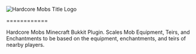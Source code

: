 ![Hardcore Mobs Title Logo](http://bc-programming.com/images/hardcoremobs.png)

============

Hardcore Mobs Minecraft Bukkit Plugin. Scales Mob Equipment, Teirs, and Enchantments to be based on the equipment, enchantments, and teirs of nearby players.
